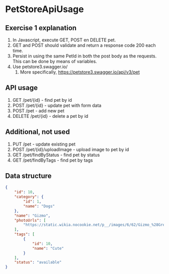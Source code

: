# PetStoreApiUsage
## Exercise 1 explanation
1. In Javascript, execute GET, POST en DELETE pet.
1. GET and POST should validate and return a response code 200 each time.
1. Persist in using the same PetId in both the post body as the requests. This can be done by means of variables.
1. Use petstore3.swagger.io/
    1. More specifically, https://petstore3.swagger.io/api/v3/pet

## API usage
1. GET /pet/{id} - find pet by id
1. POST /pet/{id} - update pet with form data
1. POST /pet - add new pet
1. DELETE /pet/{id} - delete a pet by id

## Additional, not used
1. PUT /pet - update existing pet
1. POST /pet/{id}/uploadImage - upload image to pet by id
1. GET /pet/findByStatus - find pet by status
1. GET /pet/findByTags - find pet by tags

## Data structure
```json
{
    "id": 10,
    "category": {
        "id": 1,
        "name": "Dogs"
    },
    "name": "Gizmo",
    "photoUrls": [
        "https://static.wikia.nocookie.net/p__/images/6/62/Gizmo_%28Gremlins%29.png/revision/latest/scale-to-width-down/300?cb=20130512002219&path-prefix=protagonist"
    ],
    "tags": [
        {
            "id": 10,
            "name": "Cute"
        }
    ],
    "status": "available"
}
```